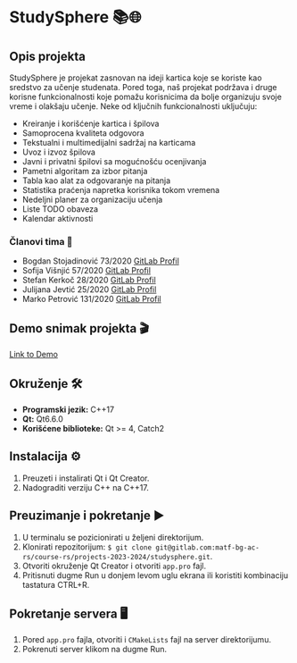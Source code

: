 # StudySphere 📚🌐

## Opis projekta 

StudySphere je projekat zasnovan na ideji kartica koje se koriste kao sredstvo za učenje studenata. Pored toga, naš projekat podržava i druge korisne funkcionalnosti koje pomažu korisnicima da bolje organizuju svoje vreme i olakšaju učenje. Neke od ključnih funkcionalnosti uključuju:

- Kreiranje i korišćenje kartica i špilova
- Samoprocena kvaliteta odgovora
- Tekstualni i multimedijalni sadržaj na karticama
- Uvoz i izvoz špilova
- Javni i privatni špilovi sa mogućnošću ocenjivanja
- Pametni algoritam za izbor pitanja
- Tabla kao alat za odgovaranje na pitanja
- Statistika praćenja napretka korisnika tokom vremena
- Nedeljni planer za organizaciju učenja
- Liste TODO obaveza
- Kalendar aktivnosti

### Članovi tima 🤝

- Bogdan Stojadinović 73/2020 [GitLab Profil](https://gitlab.com/bogdans55)
- Sofija Višnjić 57/2020 [GitLab Profil](https://gitlab.com/sofijavisnjic001)
- Stefan Kerkoč 28/2020 [GitLab Profil](https://gitlab.com/kerkoc01)
- Julijana Jevtić 25/2020 [GitLab Profil](https://gitlab.com/jjulijana)
- Marko Petrović 131/2020 [GitLab Profil](https://gitlab.com/marko1684)

## Demo snimak projekta 🎬

[Link to Demo](#)

## Okruženje 🛠️

- **Programski jezik:** C++17
- **Qt:** Qt6.6.0
- **Korišćene biblioteke:** Qt >= 4, Catch2

## Instalacija ⚙️

1. Preuzeti i instalirati Qt i Qt Creator.
2. Nadograditi verziju C++ na C++17.

## Preuzimanje i pokretanje ▶️

1. U terminalu se pozicionirati u željeni direktorijum.
2. Klonirati repozitorijum: `$ git clone git@gitlab.com:matf-bg-ac-rs/course-rs/projects-2023-2024/studysphere.git`.
3. Otvoriti okruženje Qt Creator i otvoriti `app.pro` fajl.
4. Pritisnuti dugme Run u donjem levom uglu ekrana ili koristiti kombinaciju tastatura CTRL+R.

## Pokretanje servera 🖥️

1. Pored `app.pro` fajla, otvoriti i `CMakeLists` fajl na server direktorijumu.
2. Pokrenuti server klikom na dugme Run.


